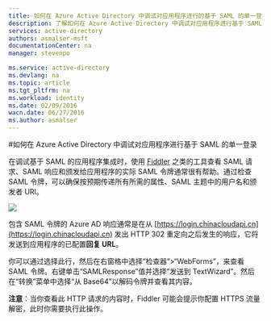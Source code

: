 ```yaml
---
title: 如何在 Azure Active Directory 中调试对应用程序进行的基于 SAML 的单一登录 | Azure
description: 了解如何在 Azure Active Directory 中调试对应用程序进行基于 SAML 的单一登录
services: active-directory
authors: asmalser-msft
documentationCenter: na
manager: stevenpo

ms.service: active-directory
ms.devlang: na
ms.topic: article
ms.tgt_pltfrm: na
ms.workload: identity
ms.date: 02/09/2016
wacn.date: 06/27/2016
ms.author: asmalser
---
```


#如何在 Azure Active Directory 中调试对应用程序进行基于 SAML 的单一登录

在调试基于 SAML 的应用程序集成时，使用 [Fiddler](http://www.telerik.com/fiddler) 之类的工具查看 SAML 请求、SAML 响应和颁发给应用程序的实际 SAML 令牌通常很有帮助。通过检查 SAML 令牌，可以确保按预期传递所有所需的属性、SAML 主题中的用户名和颁发者 URI。

![][1]

包含 SAML 令牌的 Azure AD 响应通常是在从 [https://login.chinacloudapi.cn](https://login.chinacloudapi.cn) 发出 HTTP 302 重定向之后发生的响应，它将发送到应用程序的已配置**回复 URL**。

你可以通过选择此行，然后在右窗格中选择“检查器”>“WebForms”，来查看 SAML 令牌。右键单击“SAMLResponse”值并选择“发送到 TextWizard”。然后在“转换”菜单中选择“从 Base64”以解码令牌并查看其内容。

**注意**：当你查看此 HTTP 请求的内容时，Fiddler 可能会提示你配置 HTTPS 流量解密，此时你需要执行此操作。

<!--## 相关文章

- [有关 Azure Active Directory 中应用程序管理的文章索引](./active-directory-apps-index.md)
- [如何为预先集成的应用程序自定义 SAML 令牌中颁发的声明](./active-directory-saml-claims-customization.md)
-->
<!--Image references-->
[1]: ./media/active-directory-saml-debugging/fiddler.png
<!---HONumber=Mooncake_0620_2016-->